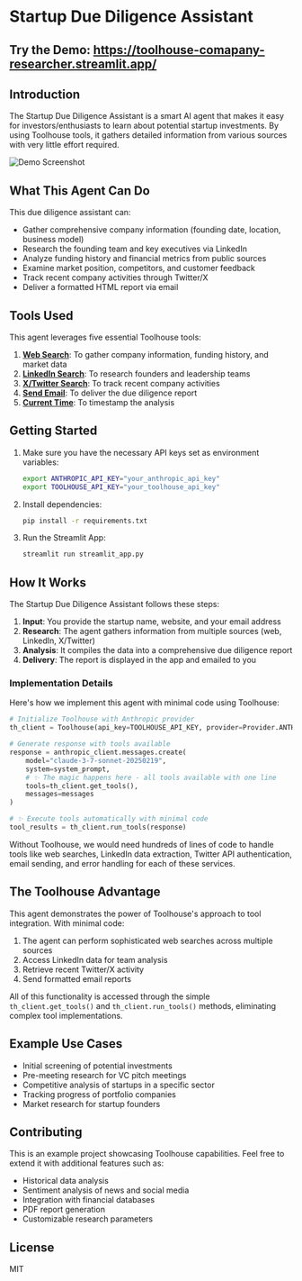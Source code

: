 # Startup Due Diligence Assistant
## Try the Demo: https://toolhouse-comapany-researcher.streamlit.app/
## Introduction

The Startup Due Diligence Assistant is a smart AI agent that makes it easy for investors/enthusiasts to learn about potential startup investments. By using Toolhouse tools, it gathers detailed information from various sources with very little effort required.

![Demo Screenshot](assets/demo.gif)

## What This Agent Can Do

This due diligence assistant can:

- Gather comprehensive company information (founding date, location, business model)
- Research the founding team and key executives via LinkedIn
- Analyze funding history and financial metrics from public sources
- Examine market position, competitors, and customer feedback
- Track recent company activities through Twitter/X
- Deliver a formatted HTML report via email

## Tools Used

This agent leverages five essential Toolhouse tools:

1. **[Web Search](https://app.toolhouse.ai/store/web_search)**: To gather company information, funding history, and market data
2. **[LinkedIn Search](https://app.toolhouse.ai/store/linkedin_search)**: To research founders and leadership teams
3. **[X/Twitter Search](https://app.toolhouse.ai/store/search_x)**: To track recent company activities
4. **[Send Email](https://app.toolhouse.ai/store/send_email)**: To deliver the due diligence report
5. **[Current Time](https://app.toolhouse.ai/store/current_time)**: To timestamp the analysis

## Getting Started

1. Make sure you have the necessary API keys set as environment variables:
   ```bash
   export ANTHROPIC_API_KEY="your_anthropic_api_key"
   export TOOLHOUSE_API_KEY="your_toolhouse_api_key"
   ```

2. Install dependencies:
   ```bash
   pip install -r requirements.txt
   ```

3. Run the Streamlit App:
   ```bash
   streamlit run streamlit_app.py
   ```

## How It Works

The Startup Due Diligence Assistant follows these steps:

1. **Input**: You provide the startup name, website, and your email address
2. **Research**: The agent gathers information from multiple sources (web, LinkedIn, X/Twitter)
3. **Analysis**: It compiles the data into a comprehensive due diligence report
4. **Delivery**: The report is displayed in the app and emailed to you

### Implementation Details

Here's how we implement this agent with minimal code using Toolhouse:

```python
# Initialize Toolhouse with Anthropic provider
th_client = Toolhouse(api_key=TOOLHOUSE_API_KEY, provider=Provider.ANTHROPIC)

# Generate response with tools available
response = anthropic_client.messages.create(
    model="claude-3-7-sonnet-20250219",
    system=system_prompt,
    # ✨ The magic happens here - all tools available with one line
    tools=th_client.get_tools(),
    messages=messages
)

# ✨ Execute tools automatically with minimal code
tool_results = th_client.run_tools(response)
```

Without Toolhouse, we would need hundreds of lines of code to handle tools like web searches, LinkedIn data extraction, Twitter API authentication, email sending, and error handling for each of these services.

## The Toolhouse Advantage

This agent demonstrates the power of Toolhouse's approach to tool integration. With minimal code:

1. The agent can perform sophisticated web searches across multiple sources
2. Access LinkedIn data for team analysis
3. Retrieve recent Twitter/X activity
4. Send formatted email reports

All of this functionality is accessed through the simple `th_client.get_tools()` and `th_client.run_tools()` methods, eliminating complex tool implementations.

## Example Use Cases

- Initial screening of potential investments
- Pre-meeting research for VC pitch meetings
- Competitive analysis of startups in a specific sector
- Tracking progress of portfolio companies
- Market research for startup founders

## Contributing

This is an example project showcasing Toolhouse capabilities. Feel free to extend it with additional features such as:

- Historical data analysis
- Sentiment analysis of news and social media
- Integration with financial databases
- PDF report generation
- Customizable research parameters

## License

MIT
